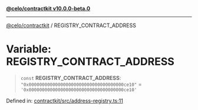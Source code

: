 [**@celo/contractkit v10.0.0-beta.0**](../README.md)

***

[@celo/contractkit](../globals.md) / REGISTRY\_CONTRACT\_ADDRESS

# Variable: REGISTRY\_CONTRACT\_ADDRESS

> `const` **REGISTRY\_CONTRACT\_ADDRESS**: `"0x000000000000000000000000000000000000ce10"` = `'0x000000000000000000000000000000000000ce10'`

Defined in: [contractkit/src/address-registry.ts:11](https://github.com/celo-org/developer-tooling/blob/master/packages/sdk/contractkit/src/address-registry.ts#L11)
